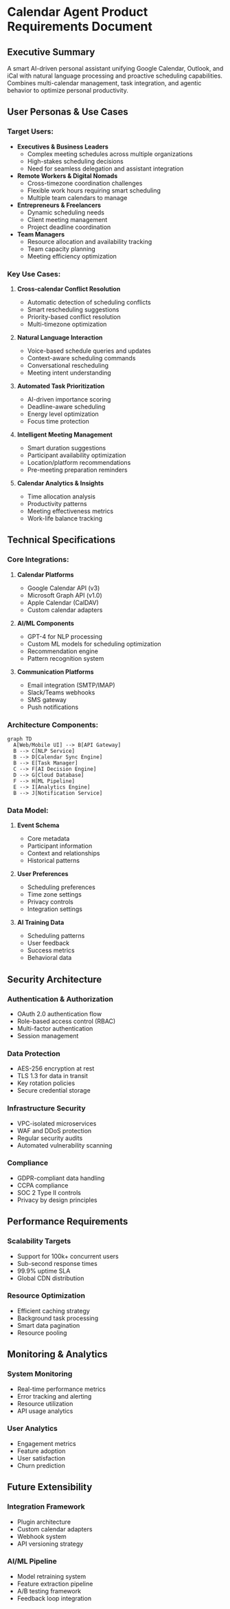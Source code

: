 # Calendar Agent Product Requirements Document

## Executive Summary
A smart AI-driven personal assistant unifying Google Calendar, Outlook, and iCal with natural language processing and proactive scheduling capabilities. Combines multi-calendar management, task integration, and agentic behavior to optimize personal productivity.

## User Personas & Use Cases

### Target Users:
- **Executives & Business Leaders**
  - Complex meeting schedules across multiple organizations
  - High-stakes scheduling decisions
  - Need for seamless delegation and assistant integration
- **Remote Workers & Digital Nomads**
  - Cross-timezone coordination challenges
  - Flexible work hours requiring smart scheduling
  - Multiple team calendars to manage
- **Entrepreneurs & Freelancers**
  - Dynamic scheduling needs
  - Client meeting management
  - Project deadline coordination
- **Team Managers**
  - Resource allocation and availability tracking
  - Team capacity planning
  - Meeting efficiency optimization

### Key Use Cases:
1. **Cross-calendar Conflict Resolution**
   - Automatic detection of scheduling conflicts
   - Smart rescheduling suggestions
   - Priority-based conflict resolution
   - Multi-timezone optimization

2. **Natural Language Interaction**
   - Voice-based schedule queries and updates
   - Context-aware scheduling commands
   - Conversational rescheduling
   - Meeting intent understanding

3. **Automated Task Prioritization**
   - AI-driven importance scoring
   - Deadline-aware scheduling
   - Energy level optimization
   - Focus time protection

4. **Intelligent Meeting Management**
   - Smart duration suggestions
   - Participant availability optimization
   - Location/platform recommendations
   - Pre-meeting preparation reminders

5. **Calendar Analytics & Insights**
   - Time allocation analysis
   - Productivity patterns
   - Meeting effectiveness metrics
   - Work-life balance tracking

## Technical Specifications

### Core Integrations:
1. **Calendar Platforms**
   - Google Calendar API (v3)
   - Microsoft Graph API (v1.0)
   - Apple Calendar (CalDAV)
   - Custom calendar adapters

2. **AI/ML Components**
   - GPT-4 for NLP processing
   - Custom ML models for scheduling optimization
   - Recommendation engine
   - Pattern recognition system

3. **Communication Platforms**
   - Email integration (SMTP/IMAP)
   - Slack/Teams webhooks
   - SMS gateway
   - Push notifications

### Architecture Components:
```mermaid
graph TD
  A[Web/Mobile UI] --> B[API Gateway]
  B --> C[NLP Service]
  B --> D[Calendar Sync Engine]
  B --> E[Task Manager]
  C --> F[AI Decision Engine]
  D --> G[Cloud Database]
  F --> H[ML Pipeline]
  E --> I[Analytics Engine]
  B --> J[Notification Service]
```

### Data Model:
1. **Event Schema**
   - Core metadata
   - Participant information
   - Context and relationships
   - Historical patterns

2. **User Preferences**
   - Scheduling preferences
   - Time zone settings
   - Privacy controls
   - Integration settings

3. **AI Training Data**
   - Scheduling patterns
   - User feedback
   - Success metrics
   - Behavioral data

## Security Architecture

### Authentication & Authorization
- OAuth 2.0 authentication flow
- Role-based access control (RBAC)
- Multi-factor authentication
- Session management

### Data Protection
- AES-256 encryption at rest
- TLS 1.3 for data in transit
- Key rotation policies
- Secure credential storage

### Infrastructure Security
- VPC-isolated microservices
- WAF and DDoS protection
- Regular security audits
- Automated vulnerability scanning

### Compliance
- GDPR-compliant data handling
- CCPA compliance
- SOC 2 Type II controls
- Privacy by design principles

## Performance Requirements

### Scalability Targets
- Support for 100k+ concurrent users
- Sub-second response times
- 99.9% uptime SLA
- Global CDN distribution

### Resource Optimization
- Efficient caching strategy
- Background task processing
- Smart data pagination
- Resource pooling

## Monitoring & Analytics

### System Monitoring
- Real-time performance metrics
- Error tracking and alerting
- Resource utilization
- API usage analytics

### User Analytics
- Engagement metrics
- Feature adoption
- User satisfaction
- Churn prediction

## Future Extensibility

### Integration Framework
- Plugin architecture
- Custom calendar adapters
- Webhook system
- API versioning strategy

### AI/ML Pipeline
- Model retraining system
- Feature extraction pipeline
- A/B testing framework
- Feedback loop integration
